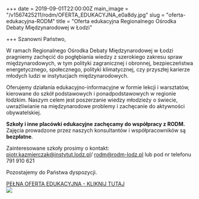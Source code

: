 +++
date = 2019-09-01T22:00:00Z
main_image = "/v1567425211/rodm/OFERTA_EDUKACYJNA_e0a8dy.jpg"
slug = "oferta-edukacyjna-RODM"
title = "Oferta edukacyjna Regionalnego Ośrodka Debaty Międzynarodowej w Łodzi"

+++
Szanowni Państwo,

W ramach Regionalnego Ośrodka Debaty Międzynarodowej w Łodzi pragniemy zachęcić do pogłębiania wiedzy z szerokiego zakresu spraw międzynarodowych, w tym polityki zagranicznej i obronnej, bezpieczeństwa energetycznego, społecznego, polityki klimatycznej, czy przyszłej karierze młodych ludzi w instytucjach międzynarodowych.

Oferujemy działania edukacyjno-informacyjne w formie lekcji i warsztatów, kierowane do szkół podstawowych i ponadpodstawowych w regionie łódzkim. Naszym celem jest poszerzanie wiedzy młodzieży o świecie, uwrażliwianie na międzynarodowe problemy i zachęcanie do aktywności obywatelskiej. 

**Szkoły i inne placówki edukacyjne zachęcamy do współpracy z RODM.** Zajęcia prowadzone przez naszych konsultantów i współpracowników są **bezpłatne**.

Zainteresowane szkoły prosimy o kontakt:  
piotr.kazmierczak@instytut.lodz.pl/ rodm@rodm-lodz.pl lub pod nr telefonu 791 910 621

Pozostajemy do Państwa dyspozycji.

[PEŁNA OFERTA EDUKACYJNA - KLIKNIJ TUTAJ](https://issuu.com/rodmlodzkie/docs/oferta_edukacyjna_rodm_lodz_2019 "Oferta edukacyjna RODM")  
![](https://res.cloudinary.com/inspro/image/upload/v1567424270/rodm/spreads_ip0b9x.gif)